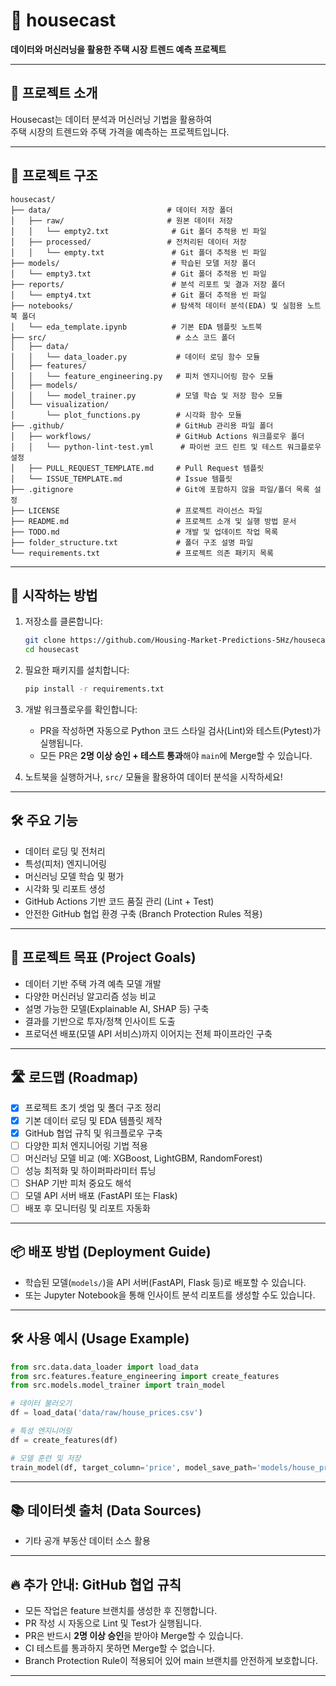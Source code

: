 # 🏡 housecast
**데이터와 머신러닝을 활용한 주택 시장 트렌드 예측 프로젝트**

---

## 📖 프로젝트 소개
Housecast는 데이터 분석과 머신러닝 기법을 활용하여  
주택 시장의 트렌드와 주택 가격을 예측하는 프로젝트입니다.

---

## 📂 프로젝트 구조
```
housecast/
├── data/                          # 데이터 저장 폴더
│   ├── raw/                       # 원본 데이터 저장
│   │   └── empty2.txt              # Git 폴더 추적용 빈 파일
│   ├── processed/                 # 전처리된 데이터 저장
│   │   └── empty.txt               # Git 폴더 추적용 빈 파일
├── models/                         # 학습된 모델 저장 폴더
│   └── empty3.txt                  # Git 폴더 추적용 빈 파일
├── reports/                        # 분석 리포트 및 결과 저장 폴더
│   └── empty4.txt                  # Git 폴더 추적용 빈 파일
├── notebooks/                      # 탐색적 데이터 분석(EDA) 및 실험용 노트북 폴더
│   └── eda_template.ipynb          # 기본 EDA 템플릿 노트북
├── src/                             # 소스 코드 폴더
│   ├── data/
│   │   └── data_loader.py           # 데이터 로딩 함수 모듈
│   ├── features/
│   │   └── feature_engineering.py   # 피처 엔지니어링 함수 모듈
│   ├── models/
│   │   └── model_trainer.py         # 모델 학습 및 저장 함수 모듈
│   └── visualization/
│       └── plot_functions.py        # 시각화 함수 모듈
├── .github/                         # GitHub 관리용 파일 폴더
│   ├── workflows/                   # GitHub Actions 워크플로우 폴더
│   │   └── python-lint-test.yml      # 파이썬 코드 린트 및 테스트 워크플로우 설정
│   ├── PULL_REQUEST_TEMPLATE.md     # Pull Request 템플릿
│   └── ISSUE_TEMPLATE.md            # Issue 템플릿
├── .gitignore                       # Git에 포함하지 않을 파일/폴더 목록 설정
├── LICENSE                          # 프로젝트 라이선스 파일
├── README.md                        # 프로젝트 소개 및 실행 방법 문서
├── TODO.md                          # 개발 및 업데이트 작업 목록
├── folder_structure.txt             # 폴더 구조 설명 파일
└── requirements.txt                 # 프로젝트 의존 패키지 목록
```

---

## 🚀 시작하는 방법
1. 저장소를 클론합니다:
   ```bash
   git clone https://github.com/Housing-Market-Predictions-5Hz/housecast.git
   cd housecast
   ```

2. 필요한 패키지를 설치합니다:
   ```bash
   pip install -r requirements.txt
   ```

3. 개발 워크플로우를 확인합니다:
   - PR을 작성하면 자동으로 Python 코드 스타일 검사(Lint)와 테스트(Pytest)가 실행됩니다.
   - 모든 PR은 **2명 이상 승인 + 테스트 통과**해야 `main`에 Merge할 수 있습니다.

4. 노트북을 실행하거나, `src/` 모듈을 활용하여 데이터 분석을 시작하세요!

---

## 🛠️ 주요 기능
- 데이터 로딩 및 전처리
- 특성(피처) 엔지니어링
- 머신러닝 모델 학습 및 평가
- 시각화 및 리포트 생성
- GitHub Actions 기반 코드 품질 관리 (Lint + Test)
- 안전한 GitHub 협업 환경 구축 (Branch Protection Rules 적용)

---

## 🎯 프로젝트 목표 (Project Goals)
- 데이터 기반 주택 가격 예측 모델 개발
- 다양한 머신러닝 알고리즘 성능 비교
- 설명 가능한 모델(Explainable AI, SHAP 등) 구축
- 결과를 기반으로 투자/정책 인사이트 도출
- 프로덕션 배포(모델 API 서비스)까지 이어지는 전체 파이프라인 구축

---

## 🛣️ 로드맵 (Roadmap)
- [x] 프로젝트 초기 셋업 및 폴더 구조 정리
- [x] 기본 데이터 로딩 및 EDA 템플릿 제작
- [x] GitHub 협업 규칙 및 워크플로우 구축
- [ ] 다양한 피처 엔지니어링 기법 적용
- [ ] 머신러닝 모델 비교 (예: XGBoost, LightGBM, RandomForest)
- [ ] 성능 최적화 및 하이퍼파라미터 튜닝
- [ ] SHAP 기반 피처 중요도 해석
- [ ] 모델 API 서버 배포 (FastAPI 또는 Flask)
- [ ] 배포 후 모니터링 및 리포트 자동화

---

## 📦 배포 방법 (Deployment Guide)
- 학습된 모델(`models/`)을 API 서버(FastAPI, Flask 등)로 배포할 수 있습니다.
- 또는 Jupyter Notebook을 통해 인사이트 분석 리포트를 생성할 수도 있습니다.

---

## 🛠️ 사용 예시 (Usage Example)
```python
from src.data.data_loader import load_data
from src.features.feature_engineering import create_features
from src.models.model_trainer import train_model

# 데이터 불러오기
df = load_data('data/raw/house_prices.csv')

# 특성 엔지니어링
df = create_features(df)

# 모델 훈련 및 저장
train_model(df, target_column='price', model_save_path='models/house_price_model.pkl')
```

---

## 📚 데이터셋 출처 (Data Sources)
- 기타 공개 부동산 데이터 소스 활용

---

## 🔥 추가 안내: GitHub 협업 규칙
- 모든 작업은 feature 브랜치를 생성한 후 진행합니다.
- PR 작성 시 자동으로 Lint 및 Test가 실행됩니다.
- PR은 반드시 **2명 이상 승인**을 받아야 Merge할 수 있습니다.
- CI 테스트를 통과하지 못하면 Merge할 수 없습니다.
- Branch Protection Rule이 적용되어 있어 main 브랜치를 안전하게 보호합니다.

---
